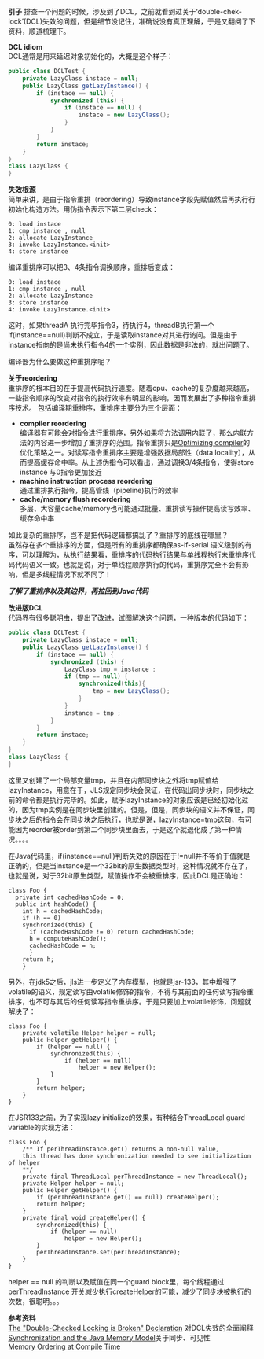 **引子** 
排查一个问题的时候，涉及到了DCL，之前就看到过关于‘double-chek-lock’(DCL)失效的问题，但是细节没记住，准确说没有真正理解，于是又翻阅了下资料，顺道梳理下。  

**DCL idiom**  
DCL通常是用来延迟对象初始化的，大概是这个样子：  
```java 
public class DCLTest {
    private LazyClass instace = null;
    public LazyClass getLazyInstance() {
        if (instace == null) {
            synchronized (this) {
                if (instace == null) {
                    instace = new LazyClass();
                }
            }
        }
        return instace;
    }
}
class LazyClass {
}
```  
**失效根源**   
简单来讲，是由于指令重排（reordering）导致instance字段先赋值然后再执行行初始化构造方法。用伪指令表示下第二层check：
```
0: load instace
1: cmp instance , null
2: allocate LazyInstance 
3: invoke LazyInstance.<init>
4: store instance 
```
编译重排序可以把3、4条指令调换顺序，重排后变成：
```
0: load instace
1: cmp instance , null
2: allocate LazyInstance 
3: store instance 
4: invoke LazyInstance.<init>
```
这时，如果threadA 执行完毕指令3，待执行4，threadB执行第一个if(instance==null)判断不成立，于是读取instance对其进行访问。但是由于instance指向的是尚未执行指令4的一个实例，因此数据是非法的，就出问题了。  

编译器为什么要做这种重排序呢？   

**关于reordering**  
重排序的根本目的在于提高代码执行速度。随着cpu、cache的复杂度越来越高，一些指令顺序的改变对指令的执行效率有明显的影响，因而发展出了多种指令重排序技术。
包括编译期重排序，重排序主要分为三个层面：  
- **compiler reordering**  
  编译器有可能会对指令进行重排序，另外如果将方法调用内联了，那么内联方法的内容进一步增加了重排序的范围。指令重排只是[Optimizing compiler](http://en.wikipedia.org/wiki/Optimizing_compiler#Data-flow_optimizations)的优化策略之一。对读写指令重排序主要是增强数据局部性（data locality），从而提高缓存命中率。从上述伪指令可以看出，通过调换3/4条指令，使得store instance 与0指令更加接近
- **machine instruction process reordering**  
  通过重排执行指令，提高管线（pipeline)执行的效率
- **cache/memory flush recordering**  
  多层、大容量cache/memory也可能通过批量、重排读写操作提高读写效率、缓存命中率  

如此复杂的重排序，岂不是把代码逻辑都搞乱了？重排序的底线在哪里？  
虽然存在多个重排序的方面，但是所有的重排序都确保as-if-serial 语义级别的有序，可以理解为，从执行结果看，重排序的代码执行结果与单线程执行未重排序代码代码语义一致。也就是说，对于单线程顺序执行的代码，重排序完全不会有影响，但是多线程情况下就不同了！  

___了解了重排序以及其边界，再拉回到Java代码___  

**改进版DCL**  
代码界有很多聪明虫，提出了改进，试图解决这个问题，一种版本的代码如下：  
```java 
public class DCLTest {
    private LazyClass instace = null;
    public LazyClass getLazyInstance() {
        if (instace == null) {
            synchronized (this) {
                LazyClass tmp = instance ;
                if (tmp == null) {
                    synchronized(this){
                        tmp = new LazyClass();
                    }
                }
                instance = tmp ;
            }
        }
        return instace;
    }
}
class LazyClass {
}
```  
这里又创建了一个局部变量tmp，并且在内部同步块之外将tmp赋值给lazyInstance，用意在于，JLS规定同步块会保证，在代码出同步块时，同步块之前的命令都是执行完毕的。如此，赋予lazyInstance的对象应该是已经初始化过的，因为tmp实例是在同步块里创建的。但是，但是，同步块的语义并不保证，同步块之后的指令会在同步块之后执行，也就是说，lazyInstance=tmp这句，有可能因为reorder被order到第二个同步块里面去，于是这个就退化成了第一种情况。。。。  

在Java代码里，if(instance==null)判断失效的原因在于!=null并不等价于值就是正确的，但是当instance是一个32bit的原生数据类型时，这种情况就不存在了，也就是说，对于32bit原生类型，赋值操作不会被重排序，因此DCL是正确地：
```
class Foo { 
  private int cachedHashCode = 0;
  public int hashCode() {
    int h = cachedHashCode;
    if (h == 0) 
    synchronized(this) {
      if (cachedHashCode != 0) return cachedHashCode;
      h = computeHashCode();
      cachedHashCode = h;
      }
    return h;
    }
```  

另外，在jdk5之后，jls进一步定义了内存模型，也就是jsr-133，其中增强了volatile的语义，规定读写由volatile修饰的指令，不得与其前面的任何读写指令重排序，也不可与其后的任何读写指令重排序。于是只要加上volatile修饰，问题就解决了：
```
class Foo {
    private volatile Helper helper = null;
    public Helper getHelper() {
        if (helper == null) {
            synchronized(this) {
                if (helper == null)
                    helper = new Helper();
            }
        }
        return helper;
    }
}
```  

在JSR133之前，为了实现lazy initialize的效果，有种结合ThreadLocal guard variable的实现方法：
```
class Foo {
    /** If perThreadInstance.get() returns a non-null value, 
    this thread has done synchronization needed to see initialization of helper 
	**/
    private final ThreadLocal perThreadInstance = new ThreadLocal();
    private Helper helper = null;
    public Helper getHelper() {
        if (perThreadInstance.get() == null) createHelper();
        return helper;
    }
    private final void createHelper() {
        synchronized(this) {
            if (helper == null)
                helper = new Helper();
        }
        perThreadInstance.set(perThreadInstance);
    }
}
```  
helper == null 的判断以及赋值在同一个guard block里，每个线程通过perThreadInstance 开关减少执行createHelper的可能，减少了同步块被执行的次数，很聪明。。。


**参考资料**  
[The "Double-Checked Locking is Broken" Declaration](http://www.cs.umd.edu/~pugh/java/memoryModel/DoubleCheckedLocking.html) 对DCL失效的全面阐释  
[Synchronization and the Java Memory Model](http://gee.cs.oswego.edu/dl/cpj/jmm.html)关于同步、可见性  
[Memory Ordering at Compile Time](http://preshing.com/20120625/memory-ordering-at-compile-time)

